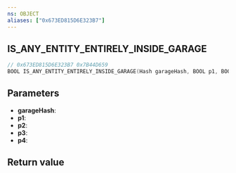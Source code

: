 ```yaml
---
ns: OBJECT
aliases: ["0x673ED815D6E323B7"]
---
```

## IS_ANY_ENTITY_ENTIRELY_INSIDE_GARAGE

```c
// 0x673ED815D6E323B7 0x7B44D659
BOOL IS_ANY_ENTITY_ENTIRELY_INSIDE_GARAGE(Hash garageHash, BOOL p1, BOOL p2, BOOL p3, Any p4);
```

## Parameters
* **garageHash**:
* **p1**:
* **p2**:
* **p3**:
* **p4**:

## Return value
